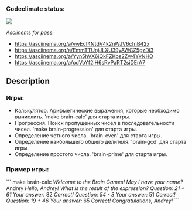 ### Codeclimate status:
<a href="https://codeclimate.com/github/MisterFlicker/python-project-49/maintainability"><img src="https://api.codeclimate.com/v1/badges/50b7cdc90c8959ebe9ee/maintainability" /></a>

*Asciinems for pass:*
- https://asciinema.org/a/vwEcf4NtdV4k2nWJV6cfnB42x
- https://asciinema.org/a/EmmTTUnjJLXU39yAWCZ5gzDi3
- https://asciinema.org/a/Yyn5hVX6iQkFZKbs2Zw4YvNHO
- https://asciinema.org/a/odVoYf2lH6sRvPaRT2siDErA7

## Description

### Игры:

- Калькулятор. Арифметические выражения, которые необходимо вычислить. 'make brain-calc' для старта игры.
- Прогрессия. Поиск пропущенных чисел в последовательности чисел. 'make brain-progression' для старта игры.
- Определение четного числа. 'brain-even' для старта игры.
- Определение наибольшего общего делителя. 'brain-gcd' для старта игры.
- Определение простого числа. 'brain-prime' для старта игры.

### Пример игры:

\```
make brain-calc
*Welcome to the Brain Games!*
*May I have your name?* Andrey
*Hello, Andrey!*
*What is the result of the expression?*
*Question: 21 + 61*
*Your answer:* 82
*Correct!*
*Question: 54 - 3*
*Your answer:* 51
*Correct!*
*Question: 19 + 46*
*Your answer:* 65
*Correct!*
*Congratulations, Andrey!*
\```
